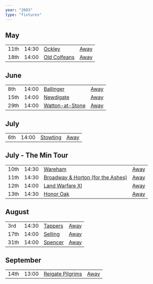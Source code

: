 ```yaml
---
year: "2003"
type: "fixtures"
---
```


## May

|  |  |  |  |
|:---|:---|:---|:---|
| 11th | 14:30 | [Ockley](/2003/ockley) | [Away]() |
| 18th | 14:00 | [Old Colfeans](/2003/old-colfeans) | [Away]() |

## June

|  |  |  |  |
|:---|:---|:---|:---|
| 8th | 14:00 | [Ballinger](/2003/ballinger) | [Away]() |
| 15th | 14:00 | [Newdigate](/2003/newdigate) | [Away]() |
| 29th | 14:00 | [Watton-at-Stone](/2003/watton-at-stone) | [Away]() |

## July

|  |  |  |  |
|:---|:---|:---|:---|
| 6th | 14:00 | [Stowting](/2003/stowting) | [Away]() |

## July - The Min Tour

|  |  |  |  |
|:---|:---|:---|:---|
| 10th | 14:30 | [Wareham](/2003/wareham) | [Away]() |
| 11th | 14:30 | [Broadway & Horton (for the Ashes)](/2003/broadway-and-horton) | [Away]() |
| 12th | 14:00 | [Land Warfare XI](/2003/land-warfare-xi) | [Away]() |
| 13th | 14:30 | [Honor Oak](/2003/honor-oak) | [Away]() |

## August

|  |  |  |  |
|:---|:---|:---|:---|
| 3rd | 14:30 | [Tappers](/2003/tappers) | [Away]() |
| 17th | 14:00 | [Selling](/2003/selling) | [Away]() |
| 31th | 14:00 | [Spencer](/2003/spencer) | [Away]() |

## September

|  |  |  |  |
|:---|:---|:---|:---|
| 14th | 13:00 | [Reigate Pilgrims](/2003/reigate-pilgrims) | [Away]() |